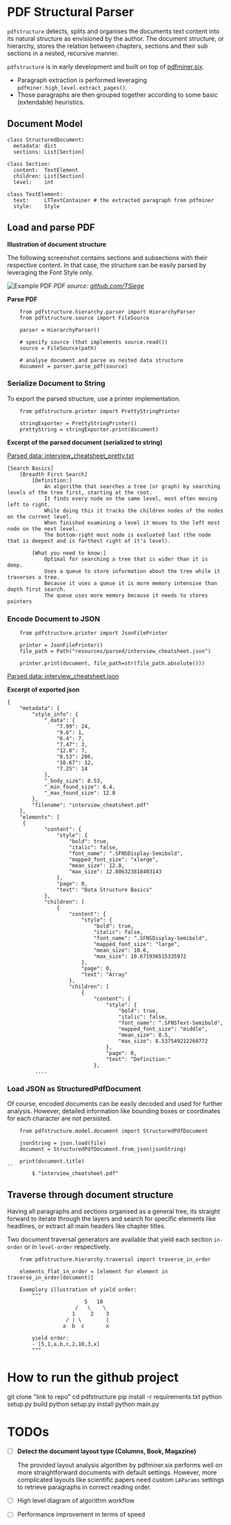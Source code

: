 # PDF Structural Parser
`pdfstructure` detects, splits and organises the documents text content into its natural structure as envisioned by the author.
The document structure, or hierarchy, stores the relation between chapters, sections and their sub sections in a nested, recursive manner.   


`pdfstructure` is in early development and built on top of [pdfminer.six](https://github.com/pdfminer/pdfminer.six). 

- Paragraph extraction is performed leveraging `pdfminer.high_level.extract_pages()`.
- Those paragraphs are then grouped together according to some basic (extendable) heuristics.

## Document Model

```
class StructuredDocument:
  metadata: dict
  sections: List[Section]

class Section:
  content:  TextElement
  children: List[Section]
  level:    int

class TextElement:
  text:     LTTextContainer # the extracted paragraph from pdfminer
  style:    Style
```

## Load and parse PDF

**Illustration of document structure**

The following screenshot contains sections and subsections with their respective content. 
In that case, the structure can be easily parsed by leveraging the Font Style only.

![Example PDF](tests/resources/interview_cheatsheet-excerpt.png?raw=true)
*PDF source: [github.com/TSiege](https://gist.github.com/TSiege/cbb0507082bb18ff7e4b)*


**Parse PDF**
```
    from pdfstructure.hierarchy.parser import HierarchyParser
    from pdfstructure.source import FileSource

    parser = HierarchyParser() 
    
    # specify source (that implements source.read())
    source = FileSource(path) 
     
    # analyse document and parse as nested data structure
    document = parser.parse_pdf(source)
```

### Serialize Document to String
To export the parsed structure, use a printer implementation.
```
    from pdfstructure.printer import PrettyStringPrinter

    stringExporter = PrettyStringPrinter()
    prettyString = stringExporter.print(document)
```

**Excerpt of the parsed document (serialized to string)**

[Parsed data: interview_cheatsheet_pretty.txt](tests/resources/parsed/interview_cheatsheet_pretty.txt?raw=true)
```
[Search Basics]
	[Breadth First Search]
		[Definition:]
			An algorithm that searches a tree (or graph) by searching levels of the tree first, starting at the root.
			It finds every node on the same level, most often moving left to right.
			While doing this it tracks the children nodes of the nodes on the current level.
			When finished examining a level it moves to the left most node on the next level.
			The bottom-right most node is evaluated last (the node that is deepest and is farthest right of it's level).

		[What you need to know:]
			Optimal for searching a tree that is wider than it is deep.
			Uses a queue to store information about the tree while it traverses a tree.
			Because it uses a queue it is more memory intensive than depth first search.
			The queue uses more memory because it needs to stores pointers
```

### Encode Document to JSON
```
    from pdfstructure.printer import JsonFilePrinter
    
    printer = JsonFilePrinter()
    file_path = Path("resources/parsed/interview_cheatsheet.json")
    
    printer.print(document, file_path=str(file_path.absolute()))
```

[Parsed data: interview_cheatsheet.json](tests/resources/parsed/interview_cheatsheet.json?raw=true)

**Excerpt of exported json**
```
{
    "metadata": {
        "style_info": {
            "_data": {
                "7.99": 24,
                "9.6": 1,
                "6.4": 7,
                "7.47": 3,
                "12.8": 7,
                "8.53": 206,
                "10.67": 12,
                "7.25": 14
            },
            "_body_size": 8.53,
            "_min_found_size": 6.4,
            "_max_found_size": 12.8
        },
        "filename": "interview_cheatsheet.pdf"
    },
    "elements": [
     {
            "content": {
                "style": {
                    "bold": true,
                    "italic": false,
                    "font_name": ".SFNSDisplay-Semibold",
                    "mapped_font_size": "xlarge",
                    "mean_size": 12.8,
                    "max_size": 12.806323818403143
                },
                "page": 0,
                "text": "Data Structure Basics"
            },
            "children": [
                {
                    "content": {
                        "style": {
                            "bold": true,
                            "italic": false,
                            "font_name": ".SFNSDisplay-Semibold",
                            "mapped_font_size": "large",
                            "mean_size": 10.6,
                            "max_size": 10.671936515335972
                        },
                        "page": 0,
                        "text": "Array"
                    },
                    "children": [
                        {
                            "content": {
                                "style": {
                                    "bold": true,
                                    "italic": false,
                                    "font_name": ".SFNSText-Semibold",
                                    "mapped_font_size": "middle",
                                    "mean_size": 8.5,
                                    "max_size": 8.537549212268772
                                },
                                "page": 0,
                                "text": "Definition:"
                            },
         ....          
```


### Load JSON as StructuredPdfDocument

Of course, encoded documents can be easily decoded and used for further analysis. 
However, detailed information like bounding boxes or coordinates for each character are not persisted.

```
    from pdfstructure.model.document import StructuredPdfDocument

    jsonString = json.load(file)
    document = StructuredPdfDocument.from_json(jsonString)
    
    print(document.title)
``
        $ "interview_cheatsheet.pdf"
```

## Traverse through document structure
Having all paragraphs and sections organised as a general tree, 
its straight forward to iterate through the layers and search for specific elements like headlines, or extract all main headers like chapter titles.  

Two document traversal generators are available that yield each section `in-order` or in `level-order` respectively. 
```
    from pdfstructure.hierarchy.traversal import traverse_in_order

    elements_flat_in_order = [element for element in traverse_in_order(document)]

    Exemplary illustration of yield order:
        """
                         5   10
                      /   \    \
                     1     2    3
                   / | \        |
                  a  b  c       x
    
        yield order:
        - [5,1,a,b,c,2,10,3,x]
        """
```

# How to run the github project
git clone "link to repo"
cd pdfstructure
pip install -r requirements.txt
python setup.py build
python setup.py install
python main.py


# TODOs
- [ ] **Detect the document layout type (Columns, Book, Magazine)**
    
    The provided layout analysis algorithm by pdfminer.six performs well on more straightforward documents with default settings. 
    However, more complicated layouts like scientific papers need custom `LAParams` settings to retrieve paragraphs in correct reading order.
- [ ] High level diagram of algorithm workflow
- [ ] Performance improvement in terms of speed
